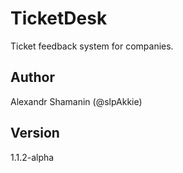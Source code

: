 # TicketDesk

Ticket feedback system for companies.

## Author

Alexandr Shamanin (@slpAkkie)

## Version

1.1.2-alpha
